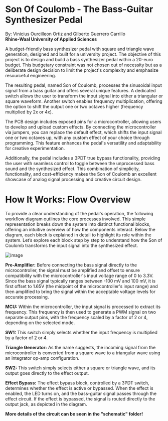 # Son Of Coulomb - The Bass-Guitar Synthesizer Pedal

By: Vinicius Ourcilleon Ortiz and Gilberto Guerrero Carrillo  
**Rhine-Waal University of Applied Sciences**

A budget-friendly bass synthesizer pedal with square and triangle wave generation, designed and built for a university project. The objective of this project is to design and build a bass synthesizer pedal within a 20-euro budget. This budgetary constraint was not chosen out of necessity but as a deliberate design decision to limit the project's complexity and emphasize resourceful engineering.

The resulting pedal, named Son of Coulomb, processes the sinusoidal input signal from a bass guitar and offers several unique features. A dedicated switch allows the user to transform the input signal into either a triangular or square waveform. Another switch enables frequency multiplication, offering the option to shift the output one or two octaves higher (frequency multiplied by 2x or 4x).

The PCB design includes exposed pins for a microcontroller, allowing users to develop and upload custom effects. By connecting the microcontroller via jumpers, you can replace the default effect, which shifts the input signal one or two octaves up, with any custom effect of your choice through programming. This feature enhances the pedal's versatility and adaptability for creative experimentation.

Additionally, the pedal includes a 3PDT true bypass functionality, providing the user with seamless control to toggle between the unprocessed bass sound and the synthesized effect. This combination of simplicity, functionality, and cost-efficiency makes the Son of Coulomb an excellent showcase of analog signal processing and creative circuit design.

# How It Works: Flow Overview

To provide a clear understanding of the pedal's operation, the following workflow diagram outlines the core processes involved. This simple representation breaks down the system into distinct functional blocks, offering an intuitive overview of how the components interact. Below the diagram, each block is explained in detail to highlight its role within the system. Let’s explore each block step by step to understand how the Son of Coulomb transforms the input signal into the synthesized effect.

![image](https://github.com/user-attachments/assets/83aed728-75ff-45c2-9c80-5049d6592d68)

**Pre-Amplifier:** Before connecting the bass signal directly to the microcontroller, the signal must be amplified and offset to ensure compatibility with the microcontroller's input voltage range of 0 to 3.3V. Since the bass signal typically ranges between -100 mV and 100 mV, it is first offset to 1.65V (the midpoint of the microcontroller's input range) and then amplified to bring the signal within the acceptable voltage levels for accurate processing.

**MCU:** Within the microcontroller, the input signal is processed to extract its frequency. This frequency is then used to generate a PWM signal on two separate output pins, with the frequency scaled by a factor of 2 or 4, depending on the selected mode.

**SW1:** This switch simply selects whether the input frequency is multiplied by a factor of 2 or 4.

**Triangle Generator:** As the name suggests, the incoming signal from the microcontroller is converted from a square wave to a triangular wave using an integrator op-amp configuration.

**SW2:** This switch simply selects either a square or triangle wave, and its output goes directly to the effect output.

**Effect Bypass:** The effect bypass block, controlled by a 3PDT switch, determines whether the effect is active or bypassed. When the effect is enabled, the LED turns on, and the bass-guitar signal passes through the effect circuit. If the effect is bypassed, the signal is routed directly to the output jack, as depicted in the diagram.

**More details of the circuit can be seen in the "schematic" folder!**








